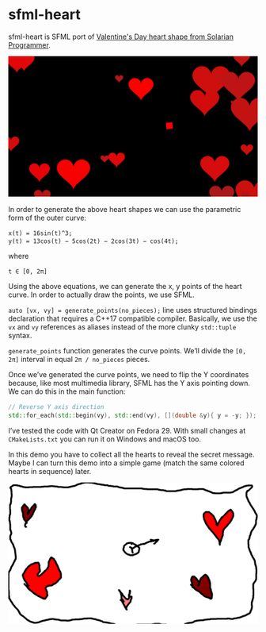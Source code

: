 # sfml-heart

sfml-heart is SFML port of [Valentine's Day heart shape from Solarian Programmer](https://solarianprogrammer.com/2019/02/14/cpp-17-draw-valentine-day-heart-shape/).

![](./sfml-hearts.png)

In order to generate the above heart shapes we can use the parametric form of the outer curve:

```
x(t) = 16sin(t)^3;
y(t) = 13cos(t) − 5cos(2t) − 2cos(3t) − cos(4t);
```

where

```
t ∈ [0, 2π]
```

Using the above equations, we can generate the x, y points of the heart curve. In order to actually draw the points, we use SFML.

`auto [vx, vy] = generate_points(no_pieces);` line uses structured bindings declaration that requires a C++17 compatible compiler. Basically, we use the `vx` and `vy` references as aliases instead of the more clunky `std::tuple` syntax.

`generate_points` function generates the curve points. We’ll divide the `[0, 2π]` interval in equal `2π / no_pieces` pieces.

Once we’ve generated the curve points, we need to flip the Y coordinates because, like most multimedia library, SFML has the Y axis pointing down. We can do this in the main function:

```cpp
// Reverse Y axis direction
std::for_each(std::begin(vy), std::end(vy), [](double &y){ y = -y; });
```

I’ve tested the code with Qt Creator on Fedora 29. With small changes at `CMakeLists.txt` you can run it on Windows and macOS too.

In this demo you have to collect all the hearts to reveal the secret message. Maybe I can turn this demo into a simple game (match the same colored hearts in sequence) later.

![](sfml-hearts-idea.png)
